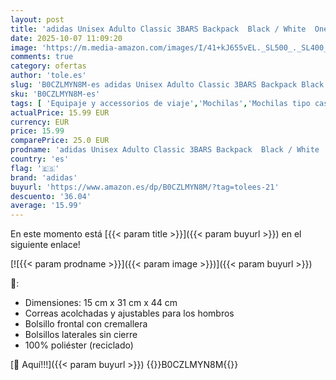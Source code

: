 ```yaml
---
layout: post
title: 'adidas Unisex Adulto Classic 3BARS Backpack  Black / White  One Size'
date: 2025-10-07 11:09:20
image: 'https://m.media-amazon.com/images/I/41+kJ655vEL._SL500_._SL400_.jpg'
comments: true
category: ofertas
author: 'tole.es'
slug: 'B0CZLMYN8M-es adidas Unisex Adulto Classic 3BARS Backpack Black / White...'
sku: 'B0CZLMYN8M-es'
tags: [ 'Equipaje y accessorios de viaje','Mochilas','Mochilas tipo casual','Moda','adidas','backpack','🇪🇸', ]
actualPrice: 15.99 EUR
currency: EUR
price: 15.99
comparePrice: 25.0 EUR
prodname: 'adidas Unisex Adulto Classic 3BARS Backpack  Black / White  One Size'
country: 'es'
flag: '🇪🇸'
brand: 'adidas'
buyurl: 'https://www.amazon.es/dp/B0CZLMYN8M/?tag=tolees-21'
descuento: '36.04'
average: '15.99'
---
```


En este momento está [{{< param title >}}]({{< param buyurl >}}) en el siguiente enlace!

[![{{< param prodname >}}]({{< param image >}})]({{< param buyurl >}})

🔎:

- Dimensiones: 15 cm x 31 cm x 44 cm
- Correas acolchadas y ajustables para los hombros
- Bolsillo frontal con cremallera
- Bolsillos laterales sin cierre
- 100% poliéster (reciclado)

[🛒 Aquí!!!]({{< param buyurl >}})
{{<world>}}B0CZLMYN8M{{</world>}}

